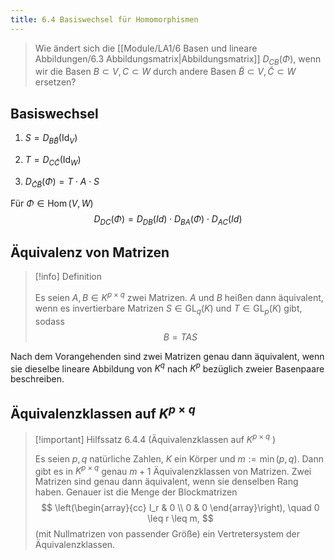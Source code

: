 ```yaml
---
title: 6.4 Basiswechsel für Homomorphismen
---
```


> Wie ändert sich die [[Module/LA1/6 Basen und lineare Abbildungen/6.3 Abbildungsmatrix|Abbildungsmatrix]] $D_{CB}(\Phi)$, wenn wir die Basen $B \subset V, C \subset W$ durch andere Basen $\widetilde{B} \subset V, \widetilde{C} \subset W$ ersetzen?

## Basiswechsel

1. $S=D_{B\widetilde{B}}(\operatorname{Id}_{V})$

2. $T=D_{C\widetilde{C}}(\operatorname{Id}_{W})$

3. $D_{\widetilde{C} \widetilde{B}}(\Phi)=T \cdot A \cdot S$

Für $\Phi \in \operatorname{Hom}(V,W)$
$$
D_{DC}(\Phi)=D_{DB}(Id)\cdot D_{BA}(\Phi)\cdot D_{AC}(Id)
$$

## Äquivalenz von Matrizen

> [!info] Definition 
> 
> Es seien $A, B \in K^{p \times q}$ zwei Matrizen. $A$ und $B$ heißen dann äquivalent, wenn es invertierbare Matrizen $S \in \mathrm{GL}_q(K)$ und $T \in \mathrm{GL}_p(K)$ gibt, sodass
> $$
> B=T A S
> $$

Nach dem Vorangehenden sind zwei Matrizen genau dann äquivalent, wenn sie dieselbe lineare Abbildung von $K^q$ nach $K^p$ bezüglich zweier Basenpaare beschreiben.

## Äquivalenzklassen auf $K^{p \times q}$

> [!important] Hilfssatz 6.4.4 (Äquivalenzklassen auf $K^{p \times q}$ )
> 
> Es seien $p, q$ natürliche Zahlen, $K$ ein Körper und $m:=\min (p, q)$. Dann gibt es in $K^{p \times q}$ genau $m+1$ Äquivalenzklassen von Matrizen. Zwei Matrizen sind genau dann äquivalent, wenn sie denselben Rang haben.
> Genauer ist die Menge der Blockmatrizen
> $$
> \left(\begin{array}{cc}
> I_r & 0 \\
> 0 & 0
> \end{array}\right), \quad 0 \leq r \leq m,
> $$
> (mit Nullmatrizen von passender Größe) ein Vertretersystem der Äquivalenzklassen.

